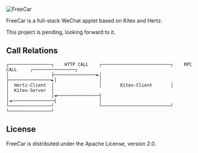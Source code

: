 ![FreeCar](https://picture.lanlance.cn/i/2022/12/07/639050f2c7b76.png)

FreeCar is a full-stack WeChat applet based on Kitex and Hertz.

This project is pending, looking forward to it.

## Call Relations

```
┌────────────────┐    HTTP CALL    ┌──────────────────────────┐    RPC CALL     ┌────────────────┐
│                ├────────────────►│                          ├────────────────►│                │
│  Hertz-Client  │                 │       Kitex-Client       │                 │  Kitex-Server  │
│                │◄────────────────┤                          │◄────────────────┤                │
└────────────────┘                 └──────────────────────────┘                 └────────────────┘
```

## License

FreeCar is distributed under the Apache License, version 2.0.
